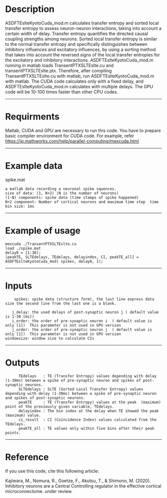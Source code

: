 # Description
  ASDFTEslteKyotoCuda_mod.m calculates transfer entropy and sorted local transfer entropy to assess neuron-neuron interactions, taking into account a certain width of delay.
  Transfer entropy quantifies the directed causal coupling strengths among neurons.
  Sorted local transfer entropy is similar to the normal transfer entropy and specifically distinguishes between inhibitory influences
  and excitatory influences, by using a sorting method that takes into account the reversed signs of the local transfer entropies for
  the excitatory and inhibitory interactions. 
  ASDFTEslteKyotoCuda_mod.m running in matlab loads TransentPTXSLTEslte.cu and transentPTXSLTEslte.ptx. 
  Therefore, after compiling TransentPTXSLTEslte.cu with matlab, run ASDFTEslteKyotoCuda_mod.m with matlab.
  The CUDA code calculates only with a fixed delay, and ASDFTEslteKyotoCuda_mod.m calculates with multiple delays.
  The GPU code will be 10-100 times faster than other CPU codes.

----------------    
# Requirments
    
  Matlab, CUDA and GPU are necessary to run this code.
  You have to prepare basic compiler environment for CUDA code.
  For example, refer https://jp.mathworks.com/help/parallel-computing/mexcuda.html
  
-----------------
# Example data
  spike.mat
  
    a matlab data recording a neuronal spike squences.
    size of data: (1, N+2) (N is the number of neurons) 
    (1-N) components: spike data (time stamps of spike happened) 
    N+2 component: Number of cortical neurons and maximum time step  time bin size: 1ms  
  
----------------
# Example of usage

    mexcuda ./TransentPTXSLTEslte.cu
    load ./spike.mat
    delay0 = [1:30];
    [peakTE, SLTEdelays, TEdelays, delayindex, CI, peakTE_all] = ASDFTEslteKyotoCuda_mod( spikes, delay0, 1);

----------------
# Inputs

        spikes: spike data (structure form), the last line express data size the second line from the last one is a blank.
                 
       j_delay: the used delays of post-synaptic neuron j ( default value is 1-30 [ms])        
       i_order: the order of pre-synaptic neuron i  ( default value is only [1])  This parameter is not used in GPU version
       j_order: the order of pre-synaptic neuron j  ( default value is only [1])  This parameter is not used in GPU version
    windowsize: window size to calculate CIs
----------------
# Outputs

          TEdelays   : TE (Transfer Entropy) values depending with delay (1-30ms) between a spike of pre-synaptic neuron and spikes of post-synaptic neurons.
          SLTEdelays : SLTE (Sorted Local Transfer Entropy) values depending with delay (1-30ms) between a spike of pre-synaptic neuron and spikes of post-synaptic neurons.
          peakTE     : TE (Transfer Entropy) values at the peak  (maximum) point of the previously given variable, TEdelays.
          delayindex : The bin index at the delay when TE showed the peak (maximum) value.
          ci_result  : CI (Coincidence Index) values calculated from the TEdelays. 
          peakTE_all : TE values only within five bins after their peak points.
-----------------
# Reference
   If you use this code, cite this following article: 
   
   Kajiwara, M., Nomura, R., Goetze, F., Akutsu, T., & Shimono, M. (2020). Inhibitory neurons are a Central Controlling regulator in the effective cortical microconnectome. under review.
